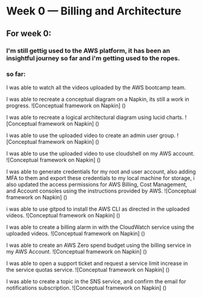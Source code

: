# Week 0 — Billing and Architecture

## For week 0:

### I'm still gettig used to the AWS platform, it has been an insightful journey so far and i'm getting used to the ropes.

### so far:

I was able to watch all the videos uploaded by the AWS bootcamp team.

I was able to recreate a conceptual diagram on a Napkin, its still a work in progress.
![Conceptual framework on Napkin] ()

I was able to recreate a logical architectural diagram using lucid charts.
![Conceptual framework on Napkin] ()

I was able to use the uploaded video to create an admin user group.
![Conceptual framework on Napkin] ()

I was able to use the uploaded video to use cloudshell on my AWS account.
![Conceptual framework on Napkin] ()

I was able to generate credentials for my root and user account, also adding MFA to them and export these credentials to my local machine for storage, i also updated the access permissions for AWS Billing, Cost Management, and Account consoles using the instructions provided by AWS.
![Conceptual framework on Napkin] ()

i was able to use gitpod to install the AWS CLI as directed in the uploaded videos.
![Conceptual framework on Napkin] ()

I was able to create a billing alarm in with the CloudWatch service using the uploaded videos.
![Conceptual framework on Napkin] ()

I was able to create an AWS Zero spend budget using the billing service in my AWS Account.
![Conceptual framework on Napkin] ()

I was able to open a support ticket and request a service limit increase in the service quotas service.
![Conceptual framework on Napkin] ()

I was able to create a topic in the SNS service, and confirm the email for notifications subscription.
![Conceptual framework on Napkin] ()
